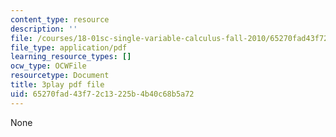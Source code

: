 ```yaml
---
content_type: resource
description: ''
file: /courses/18-01sc-single-variable-calculus-fall-2010/65270fad43f72c13225b4b40c68b5a72_HgEqXhsIq_g.pdf
file_type: application/pdf
learning_resource_types: []
ocw_type: OCWFile
resourcetype: Document
title: 3play pdf file
uid: 65270fad-43f7-2c13-225b-4b40c68b5a72
---
```

None

